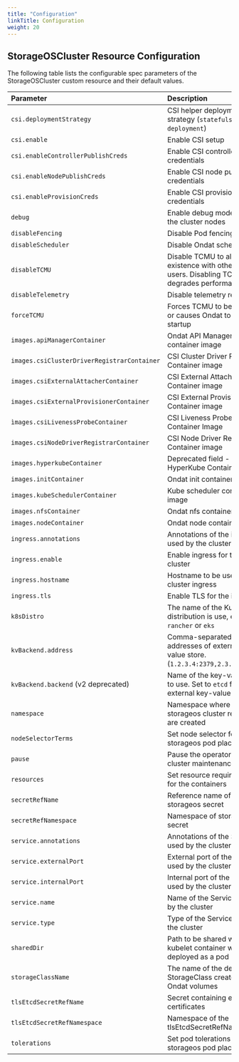 ```yaml
---
title: "Configuration"
linkTitle: Configuration
weight: 20
---
```


## StorageOSCluster Resource Configuration

The following table lists the configurable spec parameters of the StorageOSCluster custom resource and their default values.

| Parameter                                   | Description                                                                                    | Default
| :----------                                 | :-----------                                                                                   | :-------
| `csi.deploymentStrategy`                    | CSI helper deployment strategy (`statefulset` or `deployment`)                                 | `statefulset`
| `csi.enable`                                | Enable CSI setup                                                                               | `false`
| `csi.enableControllerPublishCreds`          | Enable CSI controller publish credentials                                                      | `false`
| `csi.enableNodePublishCreds`                | Enable CSI node publish credentials                                                            | `false`
| `csi.enableProvisionCreds`                  | Enable CSI provision credentials                                                               | `false`
| `debug`                                     | Enable debug mode for all the cluster nodes                                                    | `false`
| `disableFencing`                            | Disable Pod fencing                                                                            | `false`
| `disableScheduler`                          | Disable Ondat scheduler                                                                    | `false`
| `disableTCMU`                               | Disable TCMU to allow co-existence with other TCMU users. Disabling TCMU degrades performance  | `false`
| `disableTelemetry`                          | Disable telemetry reports                                                                      | `false`
| `forceTCMU`                                 | Forces TCMU to be enabled or causes Ondat to abort startup                                 | `false`
| `images.apiManagerContainer`                | Ondat API Manager container image                                                          | `storageos/api-manager:v1.0.0`
| `images.csiClusterDriverRegistrarContainer` | CSI Cluster Driver Registrar Container image                                                   | `quay.io/k8scsi/csi-cluster-driver-registrar:v1.0.1`
| `images.csiExternalAttacherContainer`       | CSI External Attacher Container image                                                          | `quay.io/k8scsi/csi-attacher:v1.0.1`
| `images.csiExternalProvisionerContainer`    | CSI External Provisioner Container image                                                       | `storageos/csi-provisioner:v1.0.1`
| `ìmages.csiLivenessProbeContainer`          | CSI Liveness Probe Container Image                                                             | `quay.io/k8scsi/livenessprobe:v1.0.1`
| `images.csiNodeDriverRegistrarContainer`    | CSI Node Driver Registrar Container image                                                      | `quay.io/k8scsi/csi-node-driver-registrar:v1.0.1`
| `images.hyperkubeContainer`                 | Deprecated field - HyperKube Container image                                                   | Default dependent on Scheduler version
| `images.initContainer`                      | Ondat init container image                                                                 | `storageos/init:2.1.0`
| `images.kubeSchedulerContainer`             | Kube scheduler container image                                                                 | Default dependent on Scheduler version
| `images.nfsContainer`                       | Ondat nfs container image                                                                  | `storageos/nfs:1.0.0`
| `images.nodeContainer`                      | Ondat node container image                                                                 | `storageos/node:v2.6.0`
| `ingress.annotations`                       | Annotations of the ingress used by the cluster                                                 |
| `ingress.enable`                            | Enable ingress for the cluster                                                                 | `false`
| `ingress.hostname`                          | Hostname to be used in cluster ingress                                                         | `storageos.local`
| `ingress.tls`                               | Enable TLS for the ingress                                                                     | `false`
| `k8sDistro`                                 | The name of the Kubernetes distribution is use, e.g. `rancher` or `eks`                        |
| `kvBackend.address`                         | Comma-separated list of addresses of external key-value store. (`1.2.3.4:2379,2.3.4.5:2379`)   |
| `kvBackend.backend` (v2 deprecated)         | Name of the key-value store to use. Set to `etcd` for external key-value store.                | `embedded`
| `namespace`                                 | Namespace where storageos cluster resources are created                                        | `kube-system`
| `nodeSelectorTerms`                         | Set node selector for storageos pod placement                                                  |
| `pause`                                     | Pause the operator for cluster maintenance                                                     | `false`
| `resources`                                 | Set resource requirements for the containers                                                   |
| `secretRefName`                             | Reference name of storageos secret                                                             |
| `secretRefNamespace`                        | Namespace of storageos secret                                                                  |
| `service.annotations`                       | Annotations of the Service used by the cluster                                                 |
| `service.externalPort`                      | External port of the Service used by the cluster                                               | `5705`
| `service.internalPort`                      | Internal port of the Service used by the cluster                                               | `5705`
| `service.name`                              | Name of the Service used by the cluster                                                        | `storageos`
| `service.type`                              | Type of the Service used by the cluster                                                        | `ClusterIP`
| `sharedDir`                                 | Path to be shared with kubelet container when deployed as a pod                                | `/var/lib/kubelet/plugins/kubernetes.io~storageos`
| `storageClassName`                          | The name of the default StorageClass created for Ondat volumes                             | `storageos`
| `tlsEtcdSecretRefName`                      | Secret containing etcd client certificates                                                     |
| `tlsEtcdSecretRefNamespace`                 | Namespace of the tlsEtcdSecretRefName                                                          |
| `tolerations`                               | Set pod tolerations for storageos pod placement                                                |
